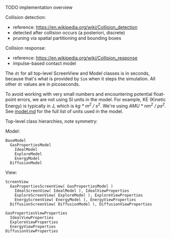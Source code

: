 TODO implementation overview

Collision detection:
* reference: https://en.wikipedia.org/wiki/Collision_detection
* detected after collision occurs (a posteriori, discrete)
* pruning via spatial partitioning and bounding boxes

Collision response:
* reference: https://en.wikipedia.org/wiki/Collision_response
* impulse-based contact model

The `dt` for all top-level ScreenView and Model classes is in seconds, because that's what is 
provided by `Sim` when it steps the simulation. All other `dt` values are in picoseconds.

To avoid working with very small numbers and encountering potential 
float-point errors, we are not using SI units in the model.  For example,
KE (Kinetic Energy) is typically in J, which is _kg * m<sup>2</sup> / s<sup>2</sup>_.
We're using _AMU * nm<sup>2</sup> / ps<sup>2</sup>_.  See [model.md](https://github.com/phetsims/gas-properties/blob/master/doc/model.md) 
for the full list of units used in the model.


Top-level class hierarchies, note symmetry:

Model:
```
BaseModel
  GasPropertiesModel
    IdealModel
    ExploreModel
    EnergyModel
  DiffusionModel
```
  
View:
```
ScreenView
  GasPropertiesScreenView( GasPropertiesModel )
    IdealScreenView( IdealModel ), IdealViewProperties
    ExploreScreenView( ExploreModel ), ExploreViewProperties
    EnergyScreenView( EnergyModel ), EnergyViewProperties
  DiffusionScreenView( DiffusionModel ), DiffusionViewProperties
  
GasPropertiesViewProperties
  IdealViewProperties
  ExploreViewProperties
  EnergyViewProperties
DiffusionViewProperties
```